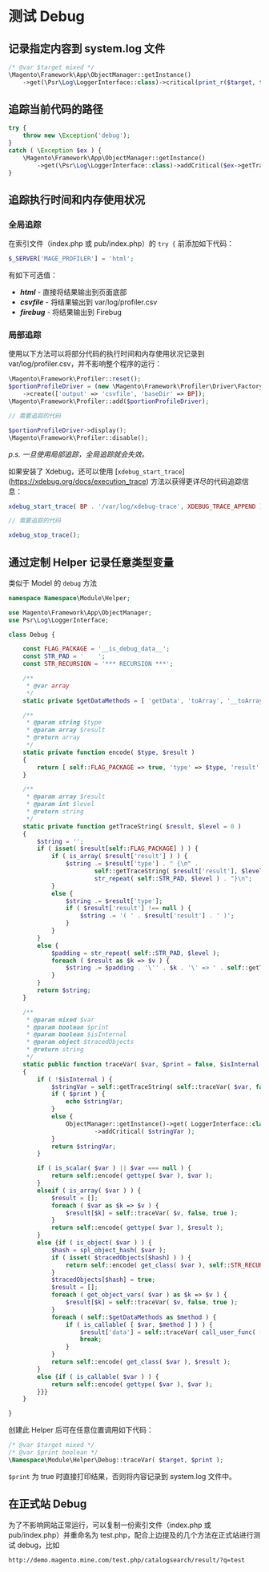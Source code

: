 # 测试 Debug

## 记录指定内容到 system.log 文件

```php
/* @var $target mixed */
\Magento\Framework\App\ObjectManager::getInstance()
    ->get(\Psr\Log\LoggerInterface::class)->critical(print_r($target, true));
```

## 追踪当前代码的路径

```php
try {
    throw new \Exception('debug');
}
catch ( \Exception $ex ) {
    \Magento\Framework\App\ObjectManager::getInstance()
        ->get(\Psr\Log\LoggerInterface::class)->addCritical($ex->getTraceAsString());
}
```

## 追踪执行时间和内存使用状况

### 全局追踪

在索引文件（index.php 或 pub/index.php）的 `try {` 前添加如下代码：

```php
$_SERVER['MAGE_PROFILER'] = 'html';
```

有如下可选值：

- ***html*** - 直接将结果输出到页面底部
- ***csvfile*** - 将结果输出到 var/log/profiler.csv
- ***firebug*** - 将结果输出到 Firebug

### 局部追踪

使用以下方法可以将部分代码的执行时间和内存使用状况记录到 var/log/profiler.csv，并不影响整个程序的运行：

```php
\Magento\Framework\Profiler::reset();
$portionProfileDriver = (new \Magento\Framework\Profiler\Driver\Factory)
    ->create(['output' => 'csvfile', 'baseDir' => BP]);
\Magento\Framework\Profiler::add($portionProfileDriver);

// 需要追踪的代码

$portionProfileDriver->display();
\Magento\Framework\Profiler::disable();
```

*p.s. 一旦使用局部追踪，全局追踪就会失效。*

如果安装了 Xdebug，还可以使用 [`xdebug_start_trace`] (https://xdebug.org/docs/execution_trace) 方法以获得更详尽的代码追踪信息：

```php
xdebug_start_trace( BP . '/var/log/xdebug-trace', XDEBUG_TRACE_APPEND );

// 需要追踪的代码

xdebug_stop_trace();
```

## 通过定制 Helper 记录任意类型变量

类似于 Model 的 `debug` 方法

```php
namespace Namespace\Module\Helper;

use Magento\Framework\App\ObjectManager;
use Psr\Log\LoggerInterface;

class Debug {

    const FLAG_PACKAGE = '__is_debug_data__';
    const STR_PAD = '    ';
    const STR_RECURSION = '*** RECURSION ***';

    /**
     * @var array
     */
    static private $getDataMethods = [ 'getData', 'toArray', '__toArray' ];

    /**
     * @param string $type
     * @param array $result
     * @return array
     */
    static private function encode( $type, $result )
    {
        return [ self::FLAG_PACKAGE => true, 'type' => $type, 'result' => $result ];
    }

    /**
     * @param array $result
     * @param int $level
     * @return string
     */
    static private function getTraceString( $result, $level = 0 )
    {
        $string = '';
        if ( isset( $result[self::FLAG_PACKAGE] ) ) {
            if ( is_array( $result['result'] ) ) {
                $string .= $result['type'] . " {\n" .
                        self::getTraceString( $result['result'], $level + 1 ) .
                        str_repeat( self::STR_PAD, $level ) . "}\n";
            }
            else {
                $string .= $result['type'];
                if ( $result['result'] !== null ) {
                    $string .= '( ' . $result['result'] . ' )';
                }
            }
        }
        else {
            $padding = str_repeat( self::STR_PAD, $level );
            foreach ( $result as $k => $v ) {
                $string .= $padding . '\'' . $k . '\' => ' . self::getTraceString( $v, $level ) . "\n";
            }
        }
        return $string;
    }

    /**
     * @param mixed $var
     * @param boolean $print
     * @param boolean $isInternal
     * @param object $tracedObjects
     * @return string
     */
    static public function traceVar( $var, $print = false, $isInternal = false, &$tracedObjects = [] )
    {
        if ( !$isInternal ) {
            $stringVar = self::getTraceString( self::traceVar( $var, false, true ) );
            if ( $print ) {
                echo $stringVar;
            }
            else {
                ObjectManager::getInstance()->get( LoggerInterface::class )
                        ->addCritical( $stringVar );
            }
            return $stringVar;
        }

        if ( is_scalar( $var ) || $var === null ) {
            return self::encode( gettype( $var ), $var );
        }
        elseif ( is_array( $var ) ) {
            $result = [];
            foreach ( $var as $k => $v ) {
                $result[$k] = self::traceVar( $v, false, true );
            }
            return self::encode( gettype( $var ), $result );
        }
        else {if ( is_object( $var ) ) {
            $hash = spl_object_hash( $var );
            if ( isset( $tracedObjects[$hash] ) ) {
                return self::encode( get_class( $var ), self::STR_RECURSION );
            }
            $tracedObjects[$hash] = true;
            $result = [];
            foreach ( get_object_vars( $var ) as $k => $v ) {
                $result[$k] = self::traceVar( $v, false, true );
            }
            foreach ( self::$getDataMethods as $method ) {
                if ( is_callable( [ $var, $method ] ) ) {
                    $result['data'] = self::traceVar( call_user_func( [ $var, $method ] ), false, true );
                    break;
                }
            }
            return self::encode( get_class( $var ), $result );
        }
        else {if ( is_callable( $var ) ) {
            return self::encode( gettype( $var ), $var );
        }}}
    }

}
```

创建此 Helper 后可在任意位置调用如下代码：

```php
/* @var $target mixed */
/* @var $print boolean */
\Namespace\Module\Helper\Debug::traceVar( $target, $print );
```

`$print` 为 true 时直接打印结果，否则将内容记录到 system.log 文件中。

## 在正式站 Debug

为了不影响网站正常运行，可以复制一份索引文件（index.php 或 pub/index.php）并重命名为 test.php，配合上边提及的几个方法在正式站进行测试 debug，比如

`http://demo.magento.mine.com/test.php/catalogsearch/result/?q=test`
